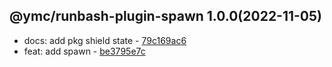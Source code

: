 <a name="1.0.0">

## @ymc/runbash-plugin-spawn 1.0.0(2022-11-05)</a> 
- docs: add pkg shield state - [79c169ac6](https://github.com/ymc-github/js-idea/commit/279c169ac655cc9799aa89418964d5d82e052571 "docs(core): add pkg shield state&#10;&#10;update lin,tes state in readme.md&#10;update banner in dist&#10;&#10;generated by ymc@robot")
- feat: add spawn - [be3795e7c](https://github.com/ymc-github/js-idea/commit/dbe3795e7cd7dea4d760578ca1709d314de75789 "feat(core): add spawn&#10;&#10;to keep zero error,warn&#10;to keep package.json to be not-modified&#10;&#10;generated by ymc@robot")